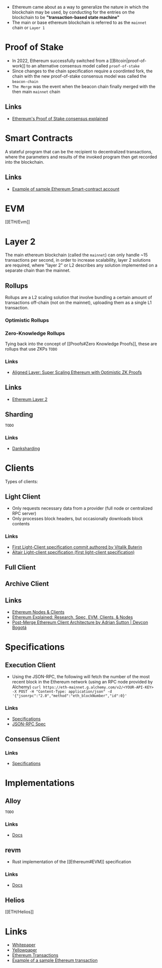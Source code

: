 
- Ethereum came about as a way to generalize the nature in which the blockchain may be used, by conducting for the entries on the blockchain to be **"transaction-based state machine"**
- The main or base ethereum blockchain is referred to as the `mainnet` chain or `Layer 1`

# Proof of Stake
- In 2022, Ethereum successfully switched from a [[Bitcoin|proof-of-work]] to an alternative consensus model called `proof-of-stake`
- Since changes to the chain specification require a coordinted fork, the chain with the new proof-of-stake consensus model was called the `beacon-chain`
- `The Merge` was the event when the beacon chain finally merged with the then main `mainnet` chain

## Links
+ [Ethereum's Proof of Stake consensus explained](https://www.youtube.com/watch?v=5gfNUVmX3Es)

# Smart Contracts
A stateful program that can be the recipient to decentralized transactions, where the parameters and results of the invoked program then get recorded into the blockchain.

## Links
+ [Example of sample Ethereum Smart-contract account](https://etherscan.io/address/0xa0b86991c6218b36c1d19d4a2e9eb0ce3606eb48)

# EVM
[[ETH/Evm]]

# Layer 2
The main ethereum blockchain (called the `mainnet`) can only handle ~15 transactions per second, in order to increase scalability, layer 2 solutions are required, where "layer 2" or L2 describes any solution implemented on a separate chain than the mainnet.

## Rollups
Rollups are a L2 scaling solution that involve bundling a certain amount of transactions off-chain (not on the mainnet), uploading them as a single L1 transaction.

### Optimistic Rollups

### Zero-Knowledge Rollups
Tying back into the concept of [[Proofs#Zero Knowledge Proofs]], these are rollups that use ZKPs `TODO`

### Links
+ [Aligned Layer: Super Scaling Ethereum with Optimistic ZK Proofs](https://www.youtube.com/watch?v=DoVaJsJDxTg)

## Links
+ [Ethereum Layer 2](https://ethereum.org/en/layer-2/)

## Sharding
`TODO`

### Links
+ [Danksharding](https://ethereum.org/en/roadmap/danksharding/)

# Clients
Types of clients:

## Light Client
- Only requests necessary data from a provider (full node or centralized RPC server)
- Only processes block headers, but occasionally downloads block contents

### Links
+ [First Light-Client specification commit authored by Vitalik Buterin](https://github.com/ethereum/consensus-specs/commit/1f210fd1f84c00b7005915914f0ae8e94b18cd12)
+ [Altair Light-client specification (first light-client specification)](https://github.com/ethereum/consensus-specs/blob/dev/specs/altair/light-client/sync-protocol.md)

## Full Client

## Archive Client

## Links
+ [Ethereum Nodes & Clients](https://ethereum.org/en/developers/docs/nodes-and-clients/)
+ [Ethereum Explained: Research, Spec, EVM, Clients, & Nodes](https://www.youtube.com/watch?v=vzgNqO_obH4)
+ [Post-Merge Ethereum Client Architecture by Adrian Sutton | Devcon Bogotá](https://www.youtube.com/watch?v=6d4pkhL37Ao)


# Specifications

## Execution Client
- Using the JSON-RPC, the following will fetch the number of the most recent block in the Ethereum network (using an RPC node provided by Alchemy) `curl https://eth-mainnet.g.alchemy.com/v2/<YOUR-API-KEY> -X POST -H "Content-Type: application/json" -d '{"jsonrpc":"2.0","method":"eth_blockNumber","id":0}'`
### Links
+ [Specifications](https://github.com/ethereum/execution-apis)
+ [JSON-RPC Spec](https://ethereum.github.io/execution-apis/api-documentation/)

## Consensus Client
### Links
+ [Specifications](https://github.com/ethereum/consensus-specs)


# Implementations

## Alloy
`TODO`
### Links
+ [Docs](https://docs.rs/alloy/latest/alloy/)

## revm
- Rust implementation of the [[Ethereum#EVM]] specification
### Links
+ [Docs](https://docs.rs/revm/latest/revm/)

## Helios
[[ETH/Helios]]

# Links
+ [Whitepaper](https://ethereum.org/en/whitepaper/)
+ [Yellowpaper](https://ethereum.github.io/yellowpaper/paper.pdf)
+ [Ethereum Transactions](https://ethereum.org/en/developers/docs/transactions/)
+ [Example of a sample Ethereum transaction](https://etherscan.io/tx/0xd0dcbe007569fcfa1902dae0ab8b4e078efe42e231786312289b1eee5590f6a1)
